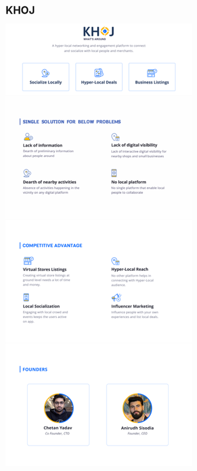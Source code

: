 # KHOJ
![Khoj cover](images/1.png)
![Solving problems](images/2.png)
![Competative advantage](images/3.png)
![Founders](images/4.png)